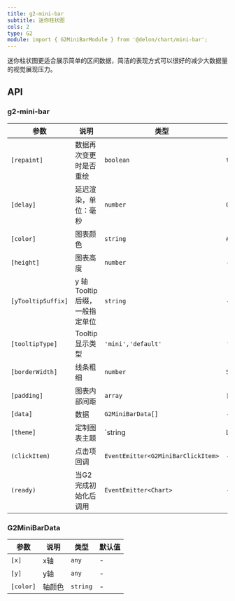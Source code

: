 ```yaml
---
title: g2-mini-bar
subtitle: 迷你柱状图
cols: 2
type: G2
module: import { G2MiniBarModule } from '@delon/chart/mini-bar';
---
```


迷你柱状图更适合展示简单的区间数据，简洁的表现方式可以很好的减少大数据量的视觉展现压力。

## API

### g2-mini-bar

| 参数 | 说明 | 类型 | 默认值 |
|----|----|----|-----|
| `[repaint]` | 数据再次变更时是否重绘 | `boolean` | `true` |
| `[delay]` | 延迟渲染，单位：毫秒 | `number` | `0` |
| `[color]` | 图表颜色 | `string` | `#1890FF` |
| `[height]` | 图表高度 | `number` | - |
| `[yTooltipSuffix]` | y 轴Tooltip后缀，一般指定单位 | `string` | - |
| `[tooltipType]` | Tooltip显示类型 | `'mini','default'` | `'default'` |
| `[borderWidth]` | 线条粗细 | `number` | `5` |
| `[padding]` | 图表内部间距 | `array` | `[8, 8, 8, 8]` |
| `[data]` | 数据 | `G2MiniBarData[]` | - |
| `[theme]` | 定制图表主题 | `string | LooseObject` | - |
| `(clickItem)` | 点击项回调 | `EventEmitter<G2MiniBarClickItem>` | - |
| `(ready)` | 当G2完成初始化后调用 | `EventEmitter<Chart>` | - |

### G2MiniBarData

| 参数 | 说明 | 类型 | 默认值 |
|----|----|----|-----|
| `[x]` | x轴 | `any` | - |
| `[y]` | y轴 | `any` | - |
| `[color]` | 轴颜色 | `string` | - |
